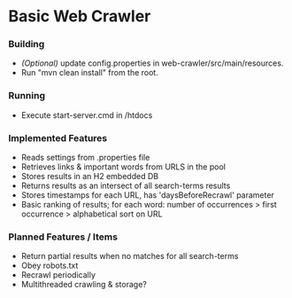 # Basic Web Crawler

### Building
- *(Optional)* update config.properties in web-crawler/src/main/resources.
- Run "mvn clean install" from the root.

### Running
- Execute start-server.cmd in /htdocs

### Implemented Features
- Reads settings from .properties file
- Retrieves links & important words from URLS in the pool
- Stores results in an H2 embedded DB
- Returns results as an intersect of all search-terms results
- Stores timestamps for each URL, has 'daysBeforeRecrawl' parameter
- Basic ranking of results; for each word: number of occurrences > first occurrence > alphabetical sort on URL

### Planned Features / Items
- Return partial results when no matches for all search-terms
- Obey robots.txt
- Recrawl periodically
- Multithreaded crawling & storage?
